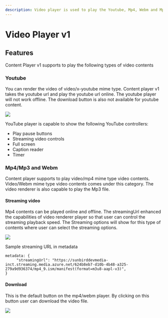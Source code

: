 ```yaml
---
description: Video player is used to play the Youtube, Mp4, Webm and Mp3type video contents
---
```


# Video Player v1

## Features

Content Player v1 supports to play the following types of video contents

### **Youtube**

You can render the video of video/x-youtube mime type. Content player v1 takes the youtube url and play the youtube url online. The youtube player will not work offline. The download button is also not available for youtube content.

![](../../../../../.gitbook/assets/youtube.png)

YouTube player is capable to show the following YouTube controllers:

* Play pause buttons
* Streaming video controls
* Full screen
* Caption reader
* Timer

### Mp4/Mp3 and Webm

Content player supports to play video/mp4 mime type video contents.  Video/Webm mime type video contents comes under this category. The video renderer is also capable to play the Mp3 file.

#### **Streaming video**

Mp4 contents can be played online and offline. The streamingUrl enhanced the capabilities of video renderer player so that user can control the streaming playback speed. The Streaming options will show for this type of contents where user can select the streaming options.&#x20;

![](../../../../../.gitbook/assets/streaming1.png)

Sample streaming URL in metadata

```
metadata: {
     "streamingUrl": "https://sunbirddevmedia-inct.streaming.media.azure.net/624b8eb7-d10b-4b48-a325-279a9d936374/mp4_9.ism/manifest(format=m3u8-aapl-v3)",
}
```

#### Download

This is the default button on the mp4/webm player. By clicking on this button user can download the video file.

&#x20;

![](../../../../../.gitbook/assets/downloadvideo.png)
